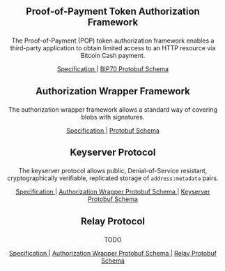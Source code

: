 <h2>
  <p align="center">
    Proof-of-Payment Token Authorization Framework
  </p>
</h2>

<p align="center">
  The Proof-of-Payment (POP) token authorization framework enables a third-party application to obtain limited access to an HTTP resource via Bitcoin Cash payment.
</p>

<p align="center">
  <a href="/proof-of-payment-token/specification.mediawiki">
  Specification
  </a> | <a href="/proof-of-payment-token/paymentrequest.proto">
  BIP70 Protobuf Schema
  </a>
</p>

<h2>
  <p align="center">
    Authorization Wrapper Framework
  </p>
</h2>

<p align="center">
  The authorization wrapper framework allows a standard way of covering blobs with signatures.
</p>

<p align="center">
  <a href="/authorization-wrapper/specification.mediawiki">
  Specification
  </a> | <a href="/authorization-wrapper/wrapper.proto">
  Protobuf Schema
  </a>
</p>

<h2>
  <p align="center">
    Keyserver Protocol
  </p>
</h2>

<p align="center">
  The keyserver protocol allows public, Denial-of-Service resistant, cryptographically verifiable, replicated storage of <code>address:metadata</code> pairs.
</p>

<p align="center">
  <a href="/keyserver-protocol/specification.mediawiki">
  Specification
  </a> | <a href="/authorization-wrapper/wrapper.proto">
  Authorization Wrapper Protobuf Schema
  </a> | <a href="/keyserver-protocol/keyserver.proto">
  Keyserver Protobuf Schema
  </a>
</p>

<h2>
  <p align="center">
    Relay Protocol
  </p>
</h2>

<p align="center">
TODO
</p>

<p align="center">
  <a href="/relay-protocol/specification.mediawiki">
  Specification
  </a> | <a href="/authorization-wrapper/wrapper.proto">
  Authorization Wrapper Protobuf Schema
  </a> | <a href="/relay-protocol/messaging.proto">
  Relay Protobuf Schema
  </a>
</p>
